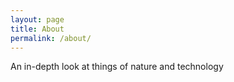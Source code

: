 ```yaml
---
layout: page
title: About
permalink: /about/
---
```


An in-depth look at things of nature and technology

